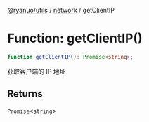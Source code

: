 [@ryanuo/utils](../../index.md) / [network](../index.md) / getClientIP

# Function: getClientIP()

```ts
function getClientIP(): Promise<string>;
```

获取客户端的 IP 地址

## Returns

`Promise`\<`string`\>
